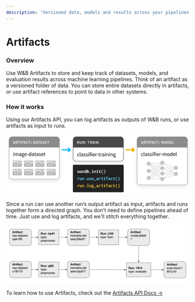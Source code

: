 ```yaml
---
description: 'Versioned data, models and results across your pipelines'
---
```


# Artifacts

### Overview

Use W&B Artifacts to store and keep track of datasets, models, and evaluation results across machine learning pipelines. Think of an artifact as a versioned folder of data. You can store entire datasets directly in artifacts, or use artifact references to point to data in other systems.

### How it works

 Using our Artifacts API, you can log artifacts as outputs of W&B runs, or use artifacts as input to runs.

![](../.gitbook/assets/simple-artifact-diagram-2.png)

Since a run can use another run’s output artifact as input, artifacts and runs together form a directed graph. You don’t need to define pipelines ahead of time. Just use and log artifacts, and we’ll stitch everything together.

![](../.gitbook/assets/artifact2.png)

To learn how to use Artifacts, check out the [Artifacts API Docs →](https://docs.wandb.com/artifacts/api)

